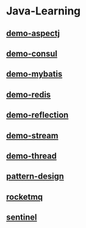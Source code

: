 # Java-Learning

## [demo-aspectj](./demo-aspectj)

## [demo-consul](./demo-consul)

## [demo-mybatis](./demo-mybatis)

## [demo-redis](./demo-redis)

## [demo-reflection](./demo-reflection)

## [demo-stream](./demo-stream)

## [demo-thread](./demo-thread)

## [pattern-design](./pattern-design)

## [rocketmq](./rocketmq)

## [sentinel](./sentinel)